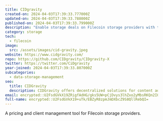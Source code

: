 ```yaml
---
title: CIDgravity
created-on: 2024-04-03T17:39:33.777000Z
updated-on: 2024-04-03T17:39:33.788000Z
published-on: 2024-04-03T17:39:33.799000Z
description: "Enable storage deals on Filecoin storage providers with tailored pricing."
category: storage
tech:
  - filecoin
image:
  src: /assets/images/cid-gravity.jpeg
website: https://www.cidgravity.com/
repo: https://github.com/CIDgravity/CIDgravity-X
twitter: https://twitter.com/CiDgravity
year-joined: 2024-04-03T17:39:33.807000Z
subcategories:
  - data-storage-management
seo:
  title: CIDGravity
  description: CIDGravity offers decentralized solutions for content addressable storage.
email: encrypted::U2FsdGVkX19ZRigfAdHG/gks5UW+pCjDvys3lhZxo2yMbsRKQn2IOUqKFX7Q+iQf
full-name: encrypted::U2FsdGVkX19+uTk/EBZyR8zpmJmDXbcZ9S8QllRebQI=
---
```


A pricing and client management tool for Filecoin storage providers.
